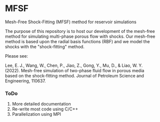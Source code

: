 # MFSF
Mesh-Free Shock-Fitting (MFSF) method for reservoir simulations

The purpose of this repository is to host our development of the mesh-free method for simulating multi-phase porous flow with shocks.
Our mesh-free method is based upon the radial basis functions (RBF) and we model the shocks with the "shock-fitting" method.

Please see:

Lee, E. J., Wang, W., Chen, P., Jiao, Z., Gong, Y., Mu, D., & Liao, W. Y. (2022). Mesh-free simulation of two-phase fluid flow in porous media based on the shock-fitting method. Journal of Petroleum Science and Engineering, 110637.

### ToDo
1. More detailed documentation
2. Re-write most code using C/C++
3. Parallelization using MPI
